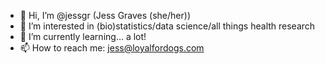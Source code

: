 - 👋 Hi, I’m @jessgr (Jess Graves (she/her))
- 👀 I’m interested in (bio)statistics/data science/all things health research
- 🌱 I’m currently learning... a lot!
- 📫 How to reach me: jess@loyalfordogs.com 

<!---
jessgr/jessgr is a ✨ special ✨ repository because its `README.md` (this file) appears on your GitHub profile.
You can click the Preview link to take a look at your changes.
--->
